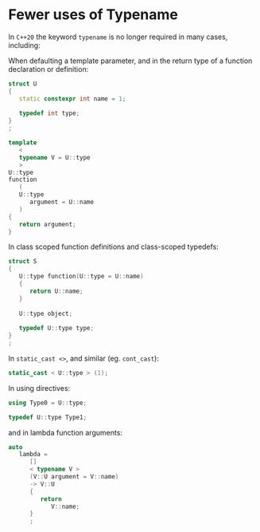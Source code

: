 # Fewer uses of Typename

In `C++20` the keyword `typename` is no longer required in many cases, including:

When defaulting a template parameter, and in the return type of a function declaration or definition:

```c++
struct U
{
   static constexpr int name = 1;
   
   typedef int type;
}
;

template
   <
   typename V = U::type
   >
U::type
function
   (
   U::type
      argument = U::name
   )
{
   return argument;
}
```

In class scoped function definitions and class-scoped typedefs:

```c++
struct S
{
   U::type function(U::type = U::name)
   {
      return U::name;
   }
   
   U::type object;
   
   typedef U::type type;
}
;
```

In `static_cast <>`, and similar (eg. `cont_cast`):

```c++
static_cast < U::type > (1);
```

In using directives:

```c++
using Type0 = U::type;

typedef U::type Type1;
```

and in lambda function arguments:

```c++
auto
   lambda =
      []
      < typename V >
      (V::U argument = V::name)
      -> V::U
      {
         return
            V::name;
      }
      ;
```

